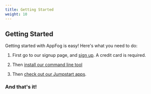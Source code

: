 ```yaml
---
title: Getting Started
weight: 10
---
```


## Getting Started

Getting started with AppFog is easy! Here's what you need to do:

1. First go to our signup page, and [sign up](https://console.appfog.com/signup). A credit card is required.

2. Then [install our command line tool](/getting-started/af-cli)

3. Then [check out our Jumpstart apps](/getting-started/jumpstarts).

### And that's it!
